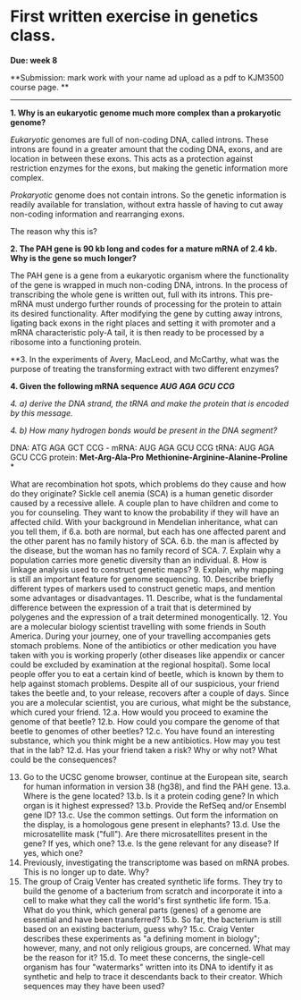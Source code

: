 # First written exercise in genetics class.

**Due: week 8**

**Submission: mark work with your name ad upload as a pdf to KJM3500 course page. **

---


**1. Why is an eukaryotic genome much more complex than a prokaryotic genome?**

*Eukaryotic* genomes are full of non-coding DNA, called introns. These introns are found in a greater amount that the coding DNA, exons, and are location in between these exons. This acts as a protection against restriction enzymes for the exons, but making the genetic information more complex.

*Prokaryotic* genome does not contain introns. So the genetic information is readily available for translation, without extra hassle of having to cut away non-coding information and rearranging exons.

The reason why this is?


**2. The PAH gene is 90 kb long and codes for a mature mRNA of 2.4 kb. Why is the gene so
much longer?**

The PAH gene is a gene from a eukaryotic organism where the functionality of the gene is wrapped in much non-coding DNA, introns. In the process of transcribing the whole gene is written out, full with its introns. This pre-mRNA must undergo further rounds of processing for the protein to attain its desired functionality. After modifying the gene by cutting away introns, ligating back exons in the right places and setting it with promoter and a mRNA characteristic poly-A tail, it is then ready to be processed by a ribosome into a functioning protein.


**3. In the experiments of Avery, MacLeod, and McCarthy, what was the purpose of treating
the transforming extract with two different enzymes?


**4. Given the following mRNA sequence _AUG AGA GCU CCG_**


*4. a) derive the DNA strand, the tRNA and make the protein that is encoded by this message.*





*4. b) How many hydrogen bonds would be present in the DNA segment?*

DNA: ATG AGA GCT CCG - 
mRNA: AUG AGA GCU CCG
tRNA: AUG AGA GCU CCG
protein: **Met-Arg-Ala-Pro**
 **Methionine-Arginine-Alanine-Proline**
*

What are recombination hot spots, which problems do they cause and how do they
originate?
Sickle cell anemia (SCA) is a human genetic disorder caused by a recessive allele. A couple
plan to have children and come to you for counseling. They want to know the probability if
they will have an affected child. With your background in Mendelian inheritance, what can
you tell them, if
6.a. both are normal, but each has one affected parent and the other parent has no family
history of SCA.
6.b. the man is affected by the disease, but the woman has no family record of SCA.
7. Explain why a population carries more genetic diversity than an individual.
8. How is linkage analysis used to construct genetic maps?
9. Explain, why mapping is still an important feature for genome sequencing.
10. Describe briefly different types of markers used to construct genetic maps, and mention
some advantages or disadvantages.
11. Describe, what is the fundamental difference between the expression of a trait that is
determined by polygenes and the expression of a trait determined monogentically.
12. You are a molecular biology scientist travelling with some friends in South America.
During your journey, one of your travelling accompanies gets stomach problems. None of
the antibiotics or other medication you have taken with you is working properly (other
diseases like appendix or cancer could be excluded by examination at the regional hospital).
Some local people offer you to eat a certain kind of beetle, which is known by them to help
against stomach problems. Despite all of our suspicious, your friend takes the beetle and, to
your release, recovers after a couple of days. Since you are a molecular scientist, you are
curious, what might be the substance, which cured your friend.
12.a. How would you proceed to examine the genome of that beetle?
12.b. How could you compare the genome of that beetle to genomes of other beetles?
12.c. You have found an interesting substance, which you think might be a new antibiotics.
How may you test that in the lab?
12.d. Has your friend taken a risk? Why or why not? What could be the consequences?

13. Go to the UCSC genome browser, continue at the European site, search for human
information in version 38 (hg38), and find the PAH gene.
13.a. Where is the gene located?
13.b. Is it a protein coding gene? In which organ is it highest expressed?
13.b. Provide the RefSeq and/or Ensembl gene ID?
13.c. Use the common settings. Out form the information on the display, is a homologous
gene present in elephants?
13.d. Use the microsatellite mask ("full"). Are there microsatellites present in the gene? If
yes, which one?
13.e. Is the gene relevant for any disease? If yes, which one?
14. Previously, investigating the transcriptome was based on mRNA probes. This is no longer
up to date. Why?
15. The group of Craig Venter has created synthetic life forms. They try to build the genome
of a bacterium from scratch and incorporate it into a cell to make what they call the world's
first synthetic life form.
15.a. What do you think, which general parts (genes) of a genome are essential and have
been transferred?
15.b. So far, the bacterium is still based on an existing bacterium, guess why?
15.c. Craig Venter describes these experiments as "a defining moment in biology"; however,
many, and not only religious groups, are concerned. What may be the reason for it?
15.d. To meet these concerns, the single-cell organism has four "watermarks" written into its
DNA to identify it as synthetic and help to trace it descendants back to their creator. Which
sequences may they have been used?
